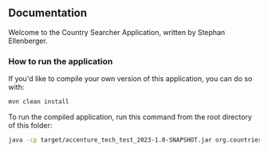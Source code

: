## Documentation

Welcome to the Country Searcher Application, written by Stephan Ellenberger.

### How to run the application

If you'd like to compile your own version of this application, you can do so with:

```bash
mvn clean install
```

To run the compiled application, run this command from the root directory of this folder:

```bash
java -cp target/accenture_tech_test_2023-1.0-SNAPSHOT.jar org.countries.Main 
```

